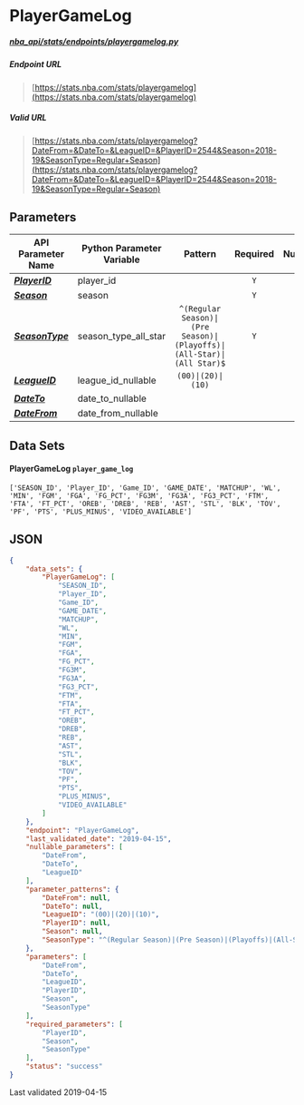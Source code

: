 # PlayerGameLog
##### [nba_api/stats/endpoints/playergamelog.py](https://github.com/swar/nba_api/blob/master/nba_api/stats/endpoints/playergamelog.py)

##### Endpoint URL
>[https://stats.nba.com/stats/playergamelog](https://stats.nba.com/stats/playergamelog)

##### Valid URL
>[https://stats.nba.com/stats/playergamelog?DateFrom=&DateTo=&LeagueID=&PlayerID=2544&Season=2018-19&SeasonType=Regular+Season](https://stats.nba.com/stats/playergamelog?DateFrom=&DateTo=&LeagueID=&PlayerID=2544&Season=2018-19&SeasonType=Regular+Season)

## Parameters
API Parameter Name | Python Parameter Variable | Pattern | Required | Nullable
------------ | ------------ | :-----------: | :---: | :---:
[_**PlayerID**_](https://github.com/swar/nba_api/blob/master/docs/nba_api/stats/library/parameters.md#PlayerID) | player_id |  | `Y` |  | 
[_**Season**_](https://github.com/swar/nba_api/blob/master/docs/nba_api/stats/library/parameters.md#Season) | season |  | `Y` |  | 
[_**SeasonType**_](https://github.com/swar/nba_api/blob/master/docs/nba_api/stats/library/parameters.md#SeasonType) | season_type_all_star | `^(Regular Season)\|(Pre Season)\|(Playoffs)\|(All-Star)\|(All Star)$` | `Y` |  | 
[_**LeagueID**_](https://github.com/swar/nba_api/blob/master/docs/nba_api/stats/library/parameters.md#LeagueID) | league_id_nullable | `(00)\|(20)\|(10)` |  | `Y` | 
[_**DateTo**_](https://github.com/swar/nba_api/blob/master/docs/nba_api/stats/library/parameters.md#DateTo) | date_to_nullable |  |  | `Y` | 
[_**DateFrom**_](https://github.com/swar/nba_api/blob/master/docs/nba_api/stats/library/parameters.md#DateFrom) | date_from_nullable |  |  | `Y` | 

## Data Sets
#### PlayerGameLog `player_game_log`
```text
['SEASON_ID', 'Player_ID', 'Game_ID', 'GAME_DATE', 'MATCHUP', 'WL', 'MIN', 'FGM', 'FGA', 'FG_PCT', 'FG3M', 'FG3A', 'FG3_PCT', 'FTM', 'FTA', 'FT_PCT', 'OREB', 'DREB', 'REB', 'AST', 'STL', 'BLK', 'TOV', 'PF', 'PTS', 'PLUS_MINUS', 'VIDEO_AVAILABLE']
```


## JSON
```json
{
    "data_sets": {
        "PlayerGameLog": [
            "SEASON_ID",
            "Player_ID",
            "Game_ID",
            "GAME_DATE",
            "MATCHUP",
            "WL",
            "MIN",
            "FGM",
            "FGA",
            "FG_PCT",
            "FG3M",
            "FG3A",
            "FG3_PCT",
            "FTM",
            "FTA",
            "FT_PCT",
            "OREB",
            "DREB",
            "REB",
            "AST",
            "STL",
            "BLK",
            "TOV",
            "PF",
            "PTS",
            "PLUS_MINUS",
            "VIDEO_AVAILABLE"
        ]
    },
    "endpoint": "PlayerGameLog",
    "last_validated_date": "2019-04-15",
    "nullable_parameters": [
        "DateFrom",
        "DateTo",
        "LeagueID"
    ],
    "parameter_patterns": {
        "DateFrom": null,
        "DateTo": null,
        "LeagueID": "(00)|(20)|(10)",
        "PlayerID": null,
        "Season": null,
        "SeasonType": "^(Regular Season)|(Pre Season)|(Playoffs)|(All-Star)|(All Star)$"
    },
    "parameters": [
        "DateFrom",
        "DateTo",
        "LeagueID",
        "PlayerID",
        "Season",
        "SeasonType"
    ],
    "required_parameters": [
        "PlayerID",
        "Season",
        "SeasonType"
    ],
    "status": "success"
}
```

Last validated 2019-04-15
